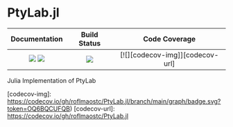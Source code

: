 # PtyLab.jl


| **Documentation**                       | **Build Status**                          | **Code Coverage**               |
|:---------------------------------------:|:-----------------------------------------:|:-------------------------------:|
| [![][docs-stable-img]][docs-stable-url] [![][docs-dev-img]][docs-dev-url] | [![][CI-img]][CI-url] | [![][codecov-img]][codecov-url] |




Julia Implementation of PtyLab


[docs-dev-img]: https://img.shields.io/badge/docs-dev-pink.svg
[docs-dev-url]: https://roflmaostc.github.io/PtyLab.jl/dev/

[docs-stable-img]: https://img.shields.io/badge/docs-stable-darkgreen.svg
[docs-stable-url]:  https://roflmaostc.github.io/PtyLab.jl/stable/

[CI-img]: https://github.com/roflmaostc/PtyLab.jl/actions/workflows/ci.yml/badge.svg
[CI-url]: https://github.com/roflmaostc/PtyLab.jl/actions/workflows/ci.yml

[codecov-img]: https://codecov.io/gh/roflmaostc/PtyLab.jl/branch/main/graph/badge.svg?token=OQ6BQCUFQB)
[codecov-url]: https://codecov.io/gh/roflmaostc/PtyLab.jl
